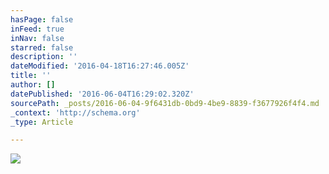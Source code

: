 ```yaml
---
hasPage: false
inFeed: true
inNav: false
starred: false
description: ''
dateModified: '2016-04-18T16:27:46.005Z'
title: ''
author: []
datePublished: '2016-06-04T16:29:02.320Z'
sourcePath: _posts/2016-06-04-9f6431db-0bd9-4be9-8839-f3677926f4f4.md
_context: 'http://schema.org'
_type: Article

---
```

![](https://the-grid-user-content.s3-us-west-2.amazonaws.com/2a8f90dd-8cd8-438b-b827-8ce47f631a14.jpg)
